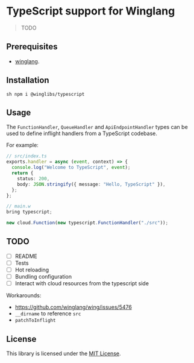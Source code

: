 # TypeScript support for Winglang

> TODO

## Prerequisites

* [winglang](https://winglang.io).

## Installation

`sh
npm i @winglibs/typescript
`

## Usage

The `FunctionHandler`, `QueueHandler` and `ApiEndpointHandler` types can be used to define inflight
handlers from a TypeScript codebase.

For example:

```ts
// src/index.ts
exports.handler = async (event, context) => {
  console.log("Welcome to TypeScript", event);
  return {
    status: 200,
    body: JSON.stringify({ message: "Hello, TypeScript" }),
  };
};
```

```js
// main.w
bring typescript;

new cloud.Function(new typescript.FunctionHandler("./src"));
```

## TODO

- [ ] README
- [ ] Tests
- [ ] Hot reloading
- [ ] Bundling configuration
- [ ] Interact with cloud resources from the typescript side

Workarounds:

* https://github.com/winglang/wing/issues/5476
* `__dirname` to reference `src`
* `patchToInflight`

## License

This library is licensed under the [MIT License](./LICENSE).
